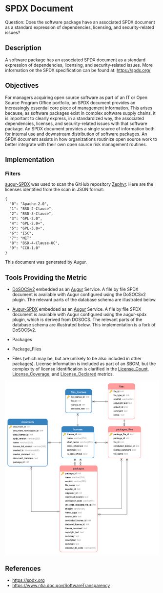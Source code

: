# SPDX Document

Question: Does the software package have an associated SPDX document as a standard expression of dependencies, licensing, and security-related issues?  

## Description  
A software package has an associated SPDX document as a standard expression of dependencies, licensing, and security-related issues. More information on the SPDX specification can be found at: https://spdx.org/  

## Objectives  
For managers acquiring open source software as part of an IT or Open Source Program Office portfolio, an SPDX document provides an increasingly essential core piece of management information.  This arises because, as software packages exist in complex software supply chains, it is important to clearly express, in a standardized way, the associated dependencies, licenses, and security-related issues with that software package. An SPDX document provides a single source of information both for internal use and downstream distribution of software packages. An SPDX document assists in how organizations routinize open source work to better integrate with their own open source risk management routines.  

## Implementation  

### Filters

[augur-SPDX](https://github.com/chaoss/augur-spdx) was used to scan the GitHub repository [Zephyr](https://github.com/zephyrproject-rtos/zephyr).
Here are the licenses identified from the scan in JSON format:
```
{
  "0": "Apache-2.0",
  "1": "BSD-2-Clause",
  "2": "BSD-3-Clause",
  "3": "GPL-2.0",
  "4": "GPL-2.0+",
  "5": "GPL-3.0+",
  "6": "ISC",
  "7": "MIT"
  "8": "BSD-4-Clause-UC",
  "9": "CC0-1.0"
}
```
This document was generated by Augur.

## Tools Providing the Metric

* [DoSOCSv2](https://github.com/DoSOCSv2/DoSOCSv2) embedded as an [Augur](https://github.com/chaoss/augur) Service. A file by file SPDX document is available with Augur configured using the DoSOCSv2 plugin.  The relevant parts of the database schema are illustrated below.
* [Augur-SPDX](https://github.com/chaoss/augur-spdx) embedded as an [Augur](https://github.com/chaoss/augur) Service. A file by file SPDX document is available with Augur configured using the augur-spdx plugin, which is derived from DOSOCS.  The relevant parts of the database schema are illustrated below. This implementation is a fork of DoSOCSv2.

* Packages
* Package_Files
* Files (which may be, but are unlikely to be also included in other packages).
License information is included as part of an SBOM, but the complexity of license identification is clarified in the [License_Count](https://github.com/chaoss/wg-risk/blob/master/metrics/License_Count.md), [License_Coverage](https://github.com/chaoss/wg-risk/blob/master/metrics/License_Coverage.md), and [License_Declared](https://github.com/chaoss/wg-risk/blob/master/metrics/License_Declared.md) metrics.

![SBOM](images/spdx-document_sbom.png)


## References
* https://spdx.org  
* https://www.ntia.doc.gov/SoftwareTransparency  
